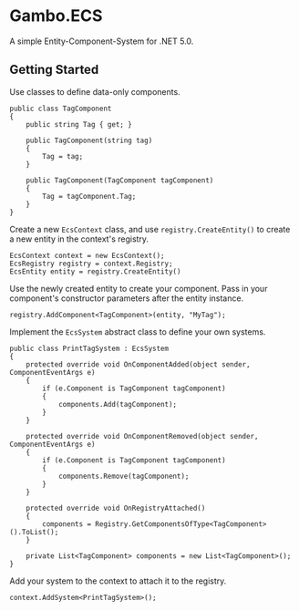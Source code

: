 # Gambo.ECS
A simple Entity-Component-System for .NET 5.0.

## Getting Started
Use classes to define data-only components.
```
public class TagComponent
{
    public string Tag { get; }

    public TagComponent(string tag)
    {
        Tag = tag;
    }

    public TagComponent(TagComponent tagComponent)
    {
        Tag = tagComponent.Tag;
    }
}
```
Create a new `EcsContext` class, and use `registry.CreateEntity()` to create a new entity in the context's registry.
```
EcsContext context = new EcsContext();
EcsRegistry registry = context.Registry;
EcsEntity entity = registry.CreateEntity()
```
Use the newly created entity to create your component. Pass in your component's constructor parameters after the entity instance.
```
registry.AddComponent<TagComponent>(entity, "MyTag");
```
Implement the `EcsSystem` abstract class to define your own systems.
```
public class PrintTagSystem : EcsSystem
{
    protected override void OnComponentAdded(object sender, ComponentEventArgs e)
    {
        if (e.Component is TagComponent tagComponent)
        {
            components.Add(tagComponent);
        }
    }

    protected override void OnComponentRemoved(object sender, ComponentEventArgs e)
    {
        if (e.Component is TagComponent tagComponent)
        {
            components.Remove(tagComponent);
        }
    }

    protected override void OnRegistryAttached()
    {
        components = Registry.GetComponentsOfType<TagComponent>().ToList();
    }

    private List<TagComponent> components = new List<TagComponent>();
}
```
Add your system to the context to attach it to the registry.
```
context.AddSystem<PrintTagSystem>();
```

